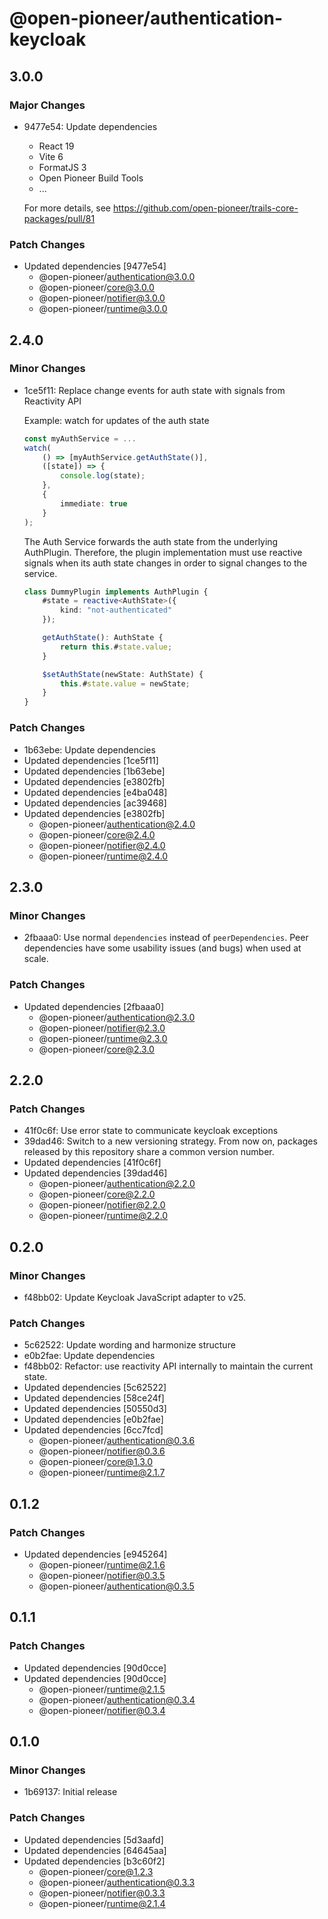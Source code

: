 # @open-pioneer/authentication-keycloak

## 3.0.0

### Major Changes

- 9477e54: Update dependencies

    - React 19
    - Vite 6
    - FormatJS 3
    - Open Pioneer Build Tools
    - ...

    For more details, see https://github.com/open-pioneer/trails-core-packages/pull/81

### Patch Changes

- Updated dependencies [9477e54]
    - @open-pioneer/authentication@3.0.0
    - @open-pioneer/core@3.0.0
    - @open-pioneer/notifier@3.0.0
    - @open-pioneer/runtime@3.0.0

## 2.4.0

### Minor Changes

- 1ce5f11: Replace change events for auth state with signals from Reactivity API

    Example: watch for updates of the auth state

    ```typescript
    const myAuthService = ...
    watch(
        () => [myAuthService.getAuthState()],
        ([state]) => {
            console.log(state);
        },
        {
            immediate: true
        }
    );
    ```

    The Auth Service forwards the auth state from the underlying AuthPlugin.
    Therefore, the plugin implementation must use reactive signals when its auth state changes in order to signal changes to the service.

    ```typescript
    class DummyPlugin implements AuthPlugin {
        #state = reactive<AuthState>({
            kind: "not-authenticated"
        });

        getAuthState(): AuthState {
            return this.#state.value;
        }

        $setAuthState(newState: AuthState) {
            this.#state.value = newState;
        }
    }
    ```

### Patch Changes

- 1b63ebe: Update dependencies
- Updated dependencies [1ce5f11]
- Updated dependencies [1b63ebe]
- Updated dependencies [e3802fb]
- Updated dependencies [e4ba048]
- Updated dependencies [ac39468]
- Updated dependencies [e3802fb]
    - @open-pioneer/authentication@2.4.0
    - @open-pioneer/core@2.4.0
    - @open-pioneer/notifier@2.4.0
    - @open-pioneer/runtime@2.4.0

## 2.3.0

### Minor Changes

- 2fbaaa0: Use normal `dependencies` instead of `peerDependencies`. Peer dependencies have some usability issues (and bugs) when used at scale.

### Patch Changes

- Updated dependencies [2fbaaa0]
    - @open-pioneer/authentication@2.3.0
    - @open-pioneer/notifier@2.3.0
    - @open-pioneer/runtime@2.3.0
    - @open-pioneer/core@2.3.0

## 2.2.0

### Patch Changes

- 41f0c6f: Use error state to communicate keycloak exceptions
- 39dad46: Switch to a new versioning strategy.
  From now on, packages released by this repository share a common version number.
- Updated dependencies [41f0c6f]
- Updated dependencies [39dad46]
    - @open-pioneer/authentication@2.2.0
    - @open-pioneer/core@2.2.0
    - @open-pioneer/notifier@2.2.0
    - @open-pioneer/runtime@2.2.0

## 0.2.0

### Minor Changes

- f48bb02: Update Keycloak JavaScript adapter to v25.

### Patch Changes

- 5c62522: Update wording and harmonize structure
- e0b2fae: Update dependencies
- f48bb02: Refactor: use reactivity API internally to maintain the current state.
- Updated dependencies [5c62522]
- Updated dependencies [58ce24f]
- Updated dependencies [50550d3]
- Updated dependencies [e0b2fae]
- Updated dependencies [6cc7fcd]
    - @open-pioneer/authentication@0.3.6
    - @open-pioneer/notifier@0.3.6
    - @open-pioneer/core@1.3.0
    - @open-pioneer/runtime@2.1.7

## 0.1.2

### Patch Changes

- Updated dependencies [e945264]
    - @open-pioneer/runtime@2.1.6
    - @open-pioneer/notifier@0.3.5
    - @open-pioneer/authentication@0.3.5

## 0.1.1

### Patch Changes

- Updated dependencies [90d0cce]
- Updated dependencies [90d0cce]
    - @open-pioneer/runtime@2.1.5
    - @open-pioneer/authentication@0.3.4
    - @open-pioneer/notifier@0.3.4

## 0.1.0

### Minor Changes

- 1b69137: Initial release

### Patch Changes

- Updated dependencies [5d3aafd]
- Updated dependencies [64645aa]
- Updated dependencies [b3c60f2]
    - @open-pioneer/core@1.2.3
    - @open-pioneer/authentication@0.3.3
    - @open-pioneer/notifier@0.3.3
    - @open-pioneer/runtime@2.1.4
